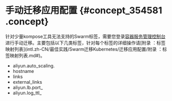 # 手动迁移应用配置 {#concept_354581 .concept}

针对少量kompose工具无法支持的Swarm标签，需要您登录[容器服务管理控制台](https://cs.console.aliyun.com)进行手动迁移。主要包括以下几类标签，针对每个标签的详细操作请[附录 ：标签映射列表](intl.zh-CN/最佳实践/Swarm迁移Kubernetes/迁移应用配置/附录 ：标签映射列表.md#)。

-   aliyun.auto\_scaling.
-   hostname
-   links
-   external\_links
-   aliyun.lb.port\_
-   aliyun.log\_ttl\_

